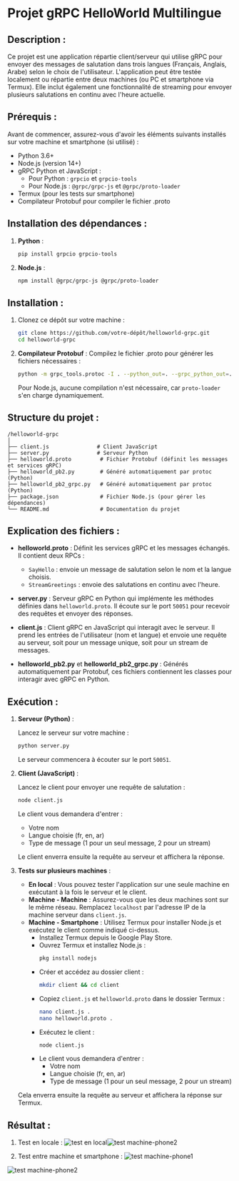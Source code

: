 
# Projet gRPC HelloWorld Multilingue

## Description :
Ce projet est une application répartie client/serveur qui utilise gRPC pour envoyer des messages de salutation dans trois langues (Français, Anglais, Arabe) selon le choix de l'utilisateur. L'application peut être testée localement ou répartie entre deux machines (ou PC et smartphone via Termux). Elle inclut également une fonctionnalité de streaming pour envoyer plusieurs salutations en continu avec l'heure actuelle.

## Prérequis :
Avant de commencer, assurez-vous d'avoir les éléments suivants installés sur votre machine et smartphone (si utilisé) :
- Python 3.6+
- Node.js (version 14+)
- gRPC Python et JavaScript :
  - Pour Python : `grpcio` et `grpcio-tools`
  - Pour Node.js : `@grpc/grpc-js` et `@grpc/proto-loader`
- Termux (pour les tests sur smartphone)
- Compilateur Protobuf pour compiler le fichier .proto

## Installation des dépendances :

1. **Python** :

   ```bash
   pip install grpcio grpcio-tools
   ```

2. **Node.js** :

   ```bash
   npm install @grpc/grpc-js @grpc/proto-loader
   ```

## Installation :
1. Clonez ce dépôt sur votre machine :

   ```bash
   git clone https://github.com/votre-dépôt/helloworld-grpc.git
   cd helloworld-grpc
   ```

2. **Compilateur Protobuf** : Compilez le fichier .proto pour générer les fichiers nécessaires :

   ```bash
   python -m grpc_tools.protoc -I . --python_out=. --grpc_python_out=. ./helloworld.proto
   ```

   Pour Node.js, aucune compilation n'est nécessaire, car `proto-loader` s'en charge dynamiquement.

## Structure du projet :

```
/helloworld-grpc
│
├── client.js               # Client JavaScript
├── server.py               # Serveur Python
├── helloworld.proto         # Fichier Protobuf (définit les messages et services gRPC)
├── helloworld_pb2.py        # Généré automatiquement par protoc (Python)
├── helloworld_pb2_grpc.py   # Généré automatiquement par protoc (Python)
├── package.json             # Fichier Node.js (pour gérer les dépendances)
└── README.md                # Documentation du projet
```

## Explication des fichiers :

- **helloworld.proto** : Définit les services gRPC et les messages échangés. Il contient deux RPCs :
  - `SayHello` : envoie un message de salutation selon le nom et la langue choisis.
  - `StreamGreetings` : envoie des salutations en continu avec l'heure.

- **server.py** : Serveur gRPC en Python qui implémente les méthodes définies dans `helloworld.proto`. Il écoute sur le port `50051` pour recevoir des requêtes et envoyer des réponses.

- **client.js** : Client gRPC en JavaScript qui interagit avec le serveur. Il prend les entrées de l'utilisateur (nom et langue) et envoie une requête au serveur, soit pour un message unique, soit pour un stream de messages.

- **helloworld_pb2.py** et **helloworld_pb2_grpc.py** : Générés automatiquement par Protobuf, ces fichiers contiennent les classes pour interagir avec gRPC en Python.

## Exécution :
1. **Serveur (Python)** :

   Lancez le serveur sur votre machine :

   ```bash
   python server.py
   ```

   Le serveur commencera à écouter sur le port `50051`.

2. **Client (JavaScript)** :

   Lancez le client pour envoyer une requête de salutation :

   ```bash
   node client.js
   ```

   Le client vous demandera d'entrer :
   - Votre nom
   - Langue choisie (fr, en, ar)
   - Type de message (1 pour un seul message, 2 pour un stream)

   Le client enverra ensuite la requête au serveur et affichera la réponse.

3. **Tests sur plusieurs machines** :
   - **En local** : Vous pouvez tester l'application sur une seule machine en exécutant à la fois le serveur et le client.
   - **Machine - Machine** : Assurez-vous que les deux machines sont sur le même réseau. Remplacez `localhost` par l'adresse IP de la machine serveur dans `client.js`.
   - **Machine - Smartphone** : Utilisez Termux pour installer Node.js et exécutez le client comme indiqué ci-dessus.
      - Installez Termux depuis le Google Play Store.
      - Ouvrez Termux et installez Node.js :
        ```bash
        pkg install nodejs
        ```
      - Créer et accédez au dossier client :
        ```bash
        mkdir client && cd client
        ```
      - Copiez `client.js` et `helloworld.proto` dans le dossier Termux :
        ```bash
        nano client.js .
        nano helloworld.proto .
        ```
      - Exécutez le client :
        ```bash
        node client.js
        ```
      - Le client vous demandera d'entrer :
        - Votre nom
        - Langue choisie (fr, en, ar)
        - Type de message (1 pour un seul message, 2 pour un stream)
    
    Cela enverra ensuite la requête au serveur et affichera la réponse sur Termux.

## Résultat :
1. Test en locale :
![test en local](https://github.com/user-attachments/assets/be9fc25f-7fc2-4aac-ac4b-02a70b57ba66)![test machine-phone2](https://github.com/user-attachments/assets/6b0649b9-53b4-4529-93cb-6250a79ec16a)

2. Test entre machine et smartphone :
![test machine-phone1](https://github.com/user-attachments/assets/671dd03f-9521-440f-aea5-bc8dab5a3d41)

![test machine-phone2](https://github.com/user-attachments/assets/f727cd66-3f4b-4f38-a683-aed3d5babac9)
